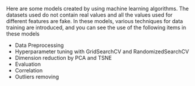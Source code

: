 Here are some models created by using machine learning algorithms. The datasets used do not contain real values and all the values used for different features are fake. In these models, various techniques for data training are introduced, and you can see the use of the following items in these models
- Data Preprocessing
- Hyperparameter tuning with GridSearchCV and RandomizedSearchCV
- Dimension reduction by PCA and TSNE
- Evaluation
- Correlation
- Outliers removing
